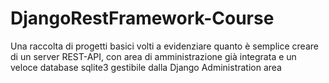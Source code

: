 # DjangoRestFramework-Course
Una raccolta di progetti basici volti a evidenziare quanto è semplice creare di un server REST-API, con area di amministrazione già integrata e un veloce database sqlite3 gestibile dalla Django Administration area
